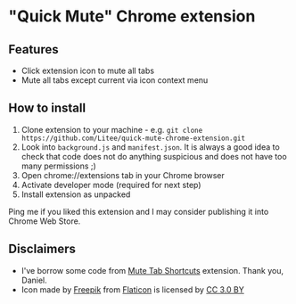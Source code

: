 # "Quick Mute" Chrome extension

## Features

* Click extension icon to mute all tabs
* Mute all tabs except current via icon context menu

## How to install

1. Clone extension to your machine - e.g. `git clone https://github.com/Litee/quick-mute-chrome-extension.git`
1. Look into `background.js` and `manifest.json`. It is always a good idea to check that code does not do anything suspicious and does not have too many permissions ;)
1. Open chrome://extensions tab in your Chrome browser
1. Activate developer mode (required for next step)
1. Install extension as unpacked

Ping me if you liked this extension and I may consider publishing it into Chrome Web Store.

## Disclaimers

* I've borrow some code from [Mute Tab Shortcuts](https://github.com/danhp/mute-tab-chrome) extension. Thank you, Daniel.
* Icon made by [Freepik](https://www.freepik.com/) from [Flaticon](https://www.flaticon.com/) is licensed by [CC 3.0 BY](http://creativecommons.org/licenses/by/3.0/)